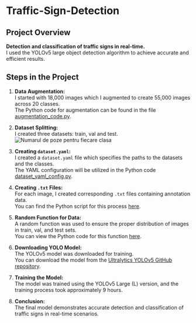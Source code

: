 # Traffic-Sign-Detection

## Project Overview

**Detection and classification of traffic signs in real-time.**  
I used the YOLOv5 large object detection algorithm to achieve accurate and efficient results.

## Steps in the Project

1. **Data Augmentation:**  
   I started with 18,000 images which I augmented to create 55,000 images across 20 classes.  
   The Python code for augmentation can be found in the file [augmentation_code.py](augmentation_code.py).

2. **Dataset Splitting:**  
   I created three datasets: train, val and test.
![Numarul de poze pentru fiecare clasa](https://github.com/user-attachments/assets/f68799e4-a9d0-4e8f-a12f-39fbbf1c7bff)

3. **Creating `dataset.yaml`:**  
   I created a `dataset.yaml` file which specifies the paths to the datasets and the classes.  
   The YAML configuration will be utilized in the Python code [dataset_yaml_config.py](path/to/dataset_yaml_config.py).

4. **Creating `.txt` Files:**  
   For each image, I created corresponding `.txt` files containing annotation data.  
   You can find the Python script for this process [here](path/to/txt_creation_code.py).

5. **Random Function for Data:**  
   A random function was used to ensure the proper distribution of images in train, val, and test sets.  
   You can view the Python code for this function [here](path/to/random_function_code.py).

6. **Downloading YOLO Model:**  
   The YOLOv5 model was downloaded for training.  
   You can download the model from the [Ultralytics YOLOv5 GitHub repository](https://github.com/ultralytics/yolov5).

7. **Training the Model:**  
   The model was trained using the YOLOv5 Large (L) version, and the training process took approximately 9 hours.

8. **Conclusion:**  
   The final model demonstrates accurate detection and classification of traffic signs in real-time scenarios.
